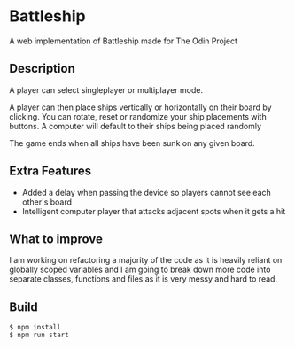 # Battleship

A web implementation of Battleship made for The Odin Project

## Description

A player can select singleplayer or multiplayer mode.

A player can then place ships vertically or horizontally on their board by clicking.
You can rotate, reset or randomize your ship placements with buttons.
A computer will default to their ships being placed randomly

The game ends when all ships have been sunk on any given board.

## Extra Features

- Added a delay when passing the device so players cannot see each other's board
- Intelligent computer player that attacks adjacent spots when it gets a hit

## What to improve

I am working on refactoring a majority of the code as it is heavily reliant on globally scoped variables and I am going to
break down more code into separate classes, functions and files as it is very messy and hard to read.

## Build

```
$ npm install
$ npm run start
```
